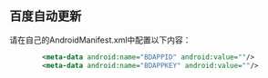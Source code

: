 百度自动更新
---

请在自己的AndroidManifest.xml中配置以下内容：
```xml
        <meta-data android:name="BDAPPID" android:value=""/>
        <meta-data android:name="BDAPPKEY" android:value=""/>
```